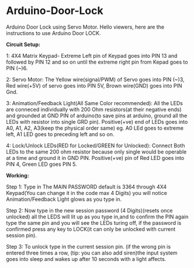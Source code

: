 # Arduino-Door-Lock
Arduino Door Lock using Servo Motor.
Hello viewers, here are the instructions to use Arduino Door LOCK.

<b>Circuit Setup:</b>

 1: 4X4 Matrix Keypad- Extreme Left pin of Keypad goes into PIN 13 and followed by PIN 12 and so on until the extreme right pin from Kepad goes to PIN (~)6.
 
 2: Servo Motor: The Yellow wire(signal/PWM) of Servo goes into PIN (~)3, Red wire(+5V) of servo goes into PIN 5V, Brown wire(GND) goes into PIN Gnd.
 
 3: Animation/Feedback Light(All Same Color recommended): All the LEDs are conneced individually with 200 Ohm resistors(at their negative ends) and grounded at GND PIN of             arduino(to save pins at arduino, ground all the LEDs with resistor into single GRD pin). Positive(+ve) end of LEDs goes into A0, A1, A2, A3(keep the physical order same) eg.       A0 LEd goes to extreme left, A1 LED goes to preceding left and so on.
 
 4: Lock/Unlock LEDs(RED for Locked/GREEN for Unlocked): Connect Both LEDs to the same 200 ohm resistor because only single would be operable at a time and ground it in GND PIN.       Positive(+ve) pin of Red LED goes into PIN 4, Green LED goes PIN 5.
 
 <b>Working:</b> 
 
 Step 1: Type in The MAIN PASSWORD default is 3364 through 4X4 Keypad(You can change it in the code max 4 Digits) you will notice Animation/Feedback Light glows as you type in.
 
 Step 2: Now type in the new session password (4 Digits)(resets once unlocked) all the LEDS will lit up as you type in,and to confirm the PIN again type the same pin and you will          see the LEDs turing off, if the password is confirmed press any key to LOCK(it can only be unlocked with current session pin).

 Step 3: To unlock type in the current session pin. (if the wrong pin is entered three times a row, (tip: you can also add siren)the input system goes into sleep and wakes up    after 10 seconds with a light affects.
